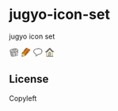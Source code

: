 jugyo-icon-set
======

jugyo icon set

![delete.png](http://github.com/jugyo/jugyo-icon-set/raw/master/delete.png)
![edit.png](http://github.com/jugyo/jugyo-icon-set/raw/master/edit.png)
![comment.png](http://github.com/jugyo/jugyo-icon-set/raw/master/comment.png)
![home.png](http://github.com/jugyo/jugyo-icon-set/raw/master/home.png)

License
------
Copyleft